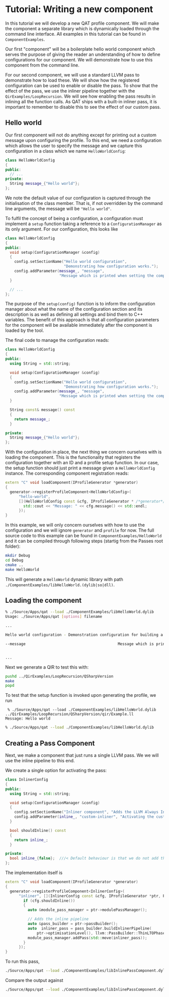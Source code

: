 # Tutorial: Writing a new component

In this tutorial we will develop a new QAT profile component. We will make the component a separate library which is dynamically loaded through the command line interface. All examples in this tutorial can be found in `ComponentExamples`.

Our first "component" will be a boilerplate hello world component which serves the purpose of giving the reader an understanding of how to define configurations for our component. We will demonstrate how to use this component from the command line.

For our second component, we will use a standard LLVM pass to demonstrate how to load these. We will show how the registered configuration can be used to enable or disable the pass. To show that the effect of the pass, we use the inliner pipeline together with the `QirExamples/LoopRecursion`. We will see how enabling the pass results in inlining all the function calls. As QAT ships with a built-in inliner pass, it is important to remember to disable this to see the effect of our custom pass.

## Hello world

Our first component will not do anything except for printing out a custom message upon configuring the profile. To this end, we need a configuration which allows the user to specify the message and we capture this configuration in a class which we name `HelloWorldConfig`:

```c++
class HelloWorldConfig
{
public:
  // ...
private:
  String message_{"Hello world"};
};
```

We note the default value of our configuration is captured through the initialisation of the class member. That is, if not overridden by the command line arguments, the message will be `"Hello world"`.

To fulfil the concept of being a configuration, a configuration must implement a `setup` function taking a reference to a `ConfigurationManager` as its only argument. For our configuration, this looks like

```c++
class HelloWorldConfig
{
public:
  void setup(ConfigurationManager &config)
  {
    config.setSectionName("Hello world configuration",
                          "Demonstrating how configuration works.");
    config.addParameter(message_, "message",
                        "Message which is printed when setting the component up.");
  }

  // ...
};
```

The purpose of the `setup(config)` function is to inform the configuration manager about what the name of the configuration section and its description is as well as defining all settings and bind them to C++ variables. The benefit of this approach is that all configuration parameters for the component will be available immediately after the component is loaded by the tool.

The final code to manage the configuration reads:

```c++
class HelloWorldConfig
{
public:
  using String = std::string;

  void setup(ConfigurationManager &config)
  {
    config.setSectionName("Hello world configuration",
                          "Demonstrating how configuration works.");
    config.addParameter(message_, "message",
                        "Message which is printed when setting the component up.");
  }

  String const& message() const
  {
    return message_;
  }

private:
  String message_{"Hello world"};
};
```

With the configuration in place, the next thing we concern ourselves with is loading the component. This is the functionality that registers the configuration together with an ID and a profile setup function. In our case, the setup function should just print a message given a `HelloWorldConfig` instance. The corresponding component registration reads:

```c++
extern "C" void loadComponent(IProfileGenerator *generator)
{
  generator->registerProfileComponent<HelloWorldConfig>(
      "hello-world",
      [](HelloWorldConfig const &cfg, IProfileGenerator * /*generator*/, Profile & /*profile*/) {
        std::cout << "Message: " << cfg.message() << std::endl;
      });
}
```

In this example, we will only concern ourselves with how to use the configuration and we will ignore `generator` and `profile` for now. The full source code to this example can be found in `ComponentExamples/HelloWorld` and it can be compiled through following steps (startig from the Passes root folder):

```sh
mkdir Debug
cd Debug
cmake ..
make HelloWorld
```

This will generate a `HelloWorld` dynamic library with path `./ComponentExamples/libHelloWorld.(dylib|so|dll)`.

## Loading the component

```sh
% ./Source/Apps/qat --load ./ComponentExamples/libHelloWorld.dylib
Usage: ./Source/Apps/qat [options] filename

...

Hello world configuration - Demonstration configuration for building a component boilerplate.

--message                                         Message which is printed when setting the component up. Default: Hello world


...
```

Next we generate a QIR to test this with:

```bash
pushd ../QirExamples/LoopRecursion/QSharpVersion
make
popd
```

To test that the setup function is invoked upon generating the profile, we run

```
 % ./Source/Apps/qat --load ./ComponentExamples/libHelloWorld.dylib ../QirExamples/LoopRecursion/QSharpVersion/qir/Example.ll
Message: Hello world
```

```sh
% ./Source/Apps/qat --load ./ComponentExamples/libHelloWorld.dylib
```

## Creating a Pass Component

Next, we make a component that just runs a single LLVM pass. We we will use the inline pipeline to this end.

We create a single option for activating the pass:

```c++
class InlinerConfig
{
public:
  using String = std::string;

  void setup(ConfigurationManager &config)
  {
    config.setSectionName("Inliner component", "Adds the LLVM Always Inline Pass to the profile");
    config.addParameter(inline_, "custom-inliner", "Activating the custom inliner.");
  }

  bool shouldInline() const
  {
    return inline_;
  }

private:
  bool inline_{false};  ///< Default behaviour is that we do not add the inliner pass
};
```

The implementation itself is

```c++
extern "C" void loadComponent(IProfileGenerator *generator)
{
  generator->registerProfileComponent<InlinerConfig>(
      "inliner", [](InlinerConfig const &cfg, IProfileGenerator *ptr, Profile & /*profile*/) {
        if (cfg.shouldInline())
        {
          auto &module_pass_manager = ptr->modulePassManager();

          // Adds the inline pipeline
          auto &pass_builder = ptr->passBuilder();
          auto  inliner_pass = pass_builder.buildInlinerPipeline(
              ptr->optimisationLevel(), llvm::PassBuilder::ThinLTOPhase::None, ptr->debug());
          module_pass_manager.addPass(std::move(inliner_pass));
        }
      });
}

```

To run this pass,

```sh
./Source/Apps/qat --load ./ComponentExamples/libInlinePassComponent.dylib ../QirExamples/LoopRecursion/QSharpVersion/qir/Example.ll --S --apply --no-always-inline --custom-inliner
```

Compare the output against

```sh
./Source/Apps/qat --load ./ComponentExamples/libInlinePassComponent.dylib ../QirExamples/LoopRecursion/QSharpVersion/qir/Example.ll --S --apply --no-always-inline
```
